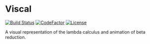 
# Viscal

[![Build Status](https://travis-ci.com/rcarriga/viscal.svg?token=1Wy67qUpfxLH8psYJwuA&branch=master)](https://travis-ci.com/rcarriga/viscal)
[![CodeFactor](https://www.codefactor.io/repository/github/rcarriga/viscal/badge)](https://www.codefactor.io/repository/github/rcarriga/viscal)
[![License](https://img.shields.io/github/license/rcarriga/viscal)](LICENSE)

A visual representation of the lambda calculus and animation of beta reduction.
